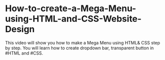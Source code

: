 # How-to-create-a-Mega-Menu-using-HTML-and-CSS-Website-Design
This video will show you how to make a Mega Menu using HTML&amp; CSS step by step. You will learn how to create dropdown bar, transparent button in #HTML and #CSS.
